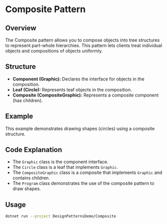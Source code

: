 
# Composite Pattern

## Overview
The Composite pattern allows you to compose objects into tree structures to represent part-whole hierarchies. This pattern lets clients treat individual objects and compositions of objects uniformly.

## Structure
- **Component (Graphic):** Declares the interface for objects in the composition.
- **Leaf (Circle):** Represents leaf objects in the composition.
- **Composite (CompositeGraphic):** Represents a composite component (has children).

## Example
This example demonstrates drawing shapes (circles) using a composite structure.

## Code Explanation
- The `Graphic` class is the component interface.
- The `Circle` class is a leaf that implements `Graphic`.
- The `CompositeGraphic` class is a composite that implements `Graphic` and contains children.
- The `Program` class demonstrates the use of the composite pattern to draw shapes.

## Usage
```bash
dotnet run --project DesignPatternsDemo/Composite
